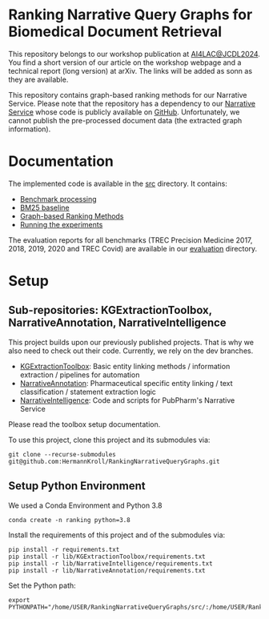 # Ranking Narrative Query Graphs for Biomedical Document Retrieval
This repository belongs to our workshop publication at [AI4LAC@JCDL2024](https://zhanghaoxuan1999.github.io/JCDL2024-AI4LAC-workshop/). You find a short version of our article on the workshop webpage and a technical report (long version) at arXiv. The links will be added as sonn as they are available. 

This repository contains graph-based ranking methods for our Narrative Service.
Please note that the repository has a dependency to our [Narrative Service](www.narrative.pubpharm.de) whose code is publicly available on [GitHub](https://github.com/HermannKroll/NarrativeIntelligence). 
Unfortunately, we cannot publish the pre-processed document data (the extracted graph information).

# Documentation
The implemented code is available in the [src](src) directory.
It contains:
- [Benchmark processing](src/narranking/benchmark.py)
- [BM25 baseline](src/narranking/baselines/create_bm25_baseline.py)
- [Graph-based Ranking Methods](src/narranking/rankers)
- [Running the experiments](src/narranking/main.py)

The evaluation reports for all benchmarks (TREC Precision Medicine 2017, 2018, 2019, 2020 and TREC Covid) are available 
in our [evaluation](evaluation) directory.


# Setup

## Sub-repositories: KGExtractionToolbox, NarrativeAnnotation, NarrativeIntelligence
This project builds upon our previously published projects. 
That is why we also need to check out their code.
Currently, we rely on the dev branches.
- [KGExtractionToolbox](https://github.com/HermannKroll/KGExtractionToolbox/tree/dev): Basic entity linking methods / information extraction / pipelines for automation
- [NarrativeAnnotation](https://github.com/HermannKroll/NarrativeAnnotation/tree/dev): Pharmaceutical specific entity linking / text classification / statement extraction logic
- [NarrativeIntelligence](https://github.com/HermannKroll/NarrativeIntelligence/tree/dev): Code and scripts for PubPharm's Narrative Service

Please read the toolbox setup documentation.

To use this project, clone this project and its submodules via:
```
git clone --recurse-submodules git@github.com:HermannKroll/RankingNarrativeQueryGraphs.git
```



## Setup Python Environment
We used a Conda Environment and Python 3.8
```
conda create -n ranking python=3.8
```

Install the requirements of this project and of the submodules via:
```
pip install -r requirements.txt
pip install -r lib/KGExtractionToolbox/requirements.txt
pip install -r lib/NarrativeIntelligence/requirements.txt
pip install -r lib/NarrativeAnnotation/requirements.txt
```

Set the Python path:
```
export PYTHONPATH="/home/USER/RankingNarrativeQueryGraphs/src/:/home/USER/RankingNarrativeQueryGraphs/lib/KGExtractionToolbox/src/:/home/USER/RankingNarrativeQueryGraphs/lib/NarrativeAnnotation/src/:/home/USER/RankingNarrativeQueryGraphs/lib/NarrativeIntelligence/src/"
```
